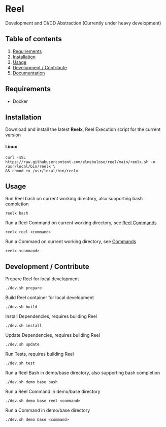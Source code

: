 # Reel

Development and CI/CD Abstraction (Currently under heavy development)

## Table of contents

1. [Requirements](#requirements)
2. [Installation](#installation)
3. [Usage](#usage)
4. [Development / Contribute](#development--contribute)
5. [Documentation](docs/index.md)

## Requirements

- Docker

## Installation

Download and install the latest **Reelx**, Reel Execution script for the current version

#### Linux

```shell
curl -sSL https://raw.githubusercontent.com/elnebuloso/reel/main/reelx.sh -o /usr/local/bin/reelx \
&& chmod +x /usr/local/bin/reelx
```

## Usage

Run Reel bash on current working directory, also supporting bash completion

```shell
reelx bash
```

Run a Reel Command on current working directory, see [Reel Commands](docs/commands/reel.md)

```shell
reelx reel <command>
```

Run a Command on current working directory, see [Commands](docs/commands.md)

```shell
reelx <command>
```

## Development / Contribute

Prepare Reel for local development

```shell
./dev.sh prepare
```

Build Reel container for local development

```shell
./dev.sh build
```

Install Dependencies, requires building Reel

```shell
./dev.sh install
```

Update Dependencies, requires building Reel

```shell
./dev.sh update
```

Run Tests, requires building Reel

```shell
./dev.sh test
```

Run a Reel Bash in demo/base directory, also supporting bash completion

```shell
./dev.sh demo base bash
```

Run a Reel Command in demo/base directory

```shell
./dev.sh demo base reel <command>
```

Run a Command in demo/base directory

```shell
./dev.sh demo base <command>
```
